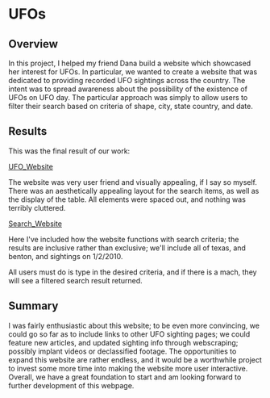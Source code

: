 # UFOs

## Overview

In this project, I helped my friend Dana build a website which showcased her interest for UFOs.
In particular, we wanted to create a website that was dedicated to providing recorded UFO sightings across
the country. The intent was to spread awareness about the possibility of the existence of UFOs on UFO day.
The particular approach was simply to allow users to filter their search based on criteria of shape, city, state
country, and date. 

## Results

This was the final result of our work:

[UFO_Website](https://github.com/lindsera1/UFOs/blob/main/Screen%20Shot%202020-11-28%20at%201.45.57%20AM.png)

The website was very user friend and visually appealing, if I say so myself. There was an aesthetically appealing layout for the search 
items, as well as the display of the table. All elements were spaced out, and nothing was terribly cluttered. 

[Search_Website](https://github.com/lindsera1/UFOs/blob/main/Screen%20Shot%202020-11-28%20at%201.52.46%20AM.png)

Here I've included how the website functions with search criteria; the results are inclusive rather than exclusive; we'll include all of texas, and benton, and 
sightings on 1/2/2010.

All users must do is type in the desired criteria, and if there is a mach, they will see a filtered search result returned.

## Summary

I was fairly enthusiastic about this website; to be even more convincing, we could go so far as to include links to other UFO sighting pages; we could feature new 
articles, and updated sighting info through webscraping; possibly implant videos or declassified footage. The opportunities to expand this website are rather 
endless, and it would be a worthwhile project to invest some more time into making the website more user interactive. Overall, we have a great foundation to start
and am looking forward to further development of this webpage. 
